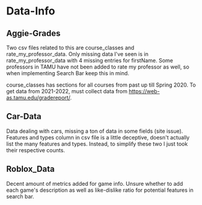 # Data-Info

## Aggie-Grades
Two csv files related to this are course_classes and rate_my_professor_data. Only missing data I've seen is in rate_my_professor_data with 4 missing entries for firstName.
Some professors in TAMU have not been added to rate my professor as well, so when implementing Search Bar keep this in mind.

course_classes has sections for all courses from past up till Spring 2020. To get data from 2021-2022, must collect data from https://web-as.tamu.edu/gradereport/.

## Car-Data
Data dealing with cars, missing a ton of data in some fields (site issue). Features and types column in csv file is a little deceptive, doesn't actually list the many features and types. Instead, to simplify these two I just took their respective counts.

## Roblox_Data
Decent amount of metrics added for game info. Unsure whether to add each game's description as well as like-dislike ratio for potential features in search bar.
